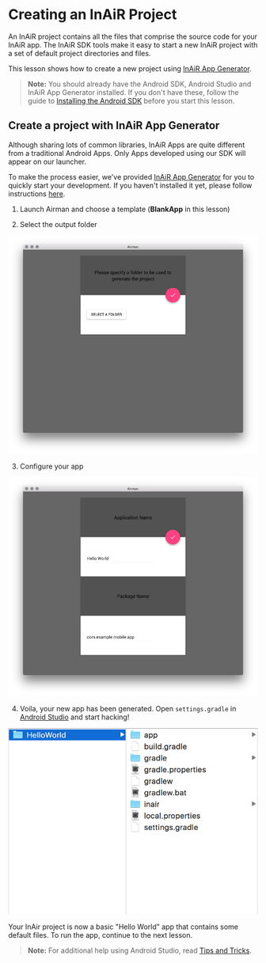 Creating an InAiR Project
=========================

An InAiR project contains all the files that comprise the source code for your InAiR app. The InAiR SDK tools make it easy to start a new InAiR project with a set of default project directories and files.

This lesson shows how to create a new project using [InAiR App Generator](../Airman.md).

>**Note:** You should already have the Android SDK, Android Studio and InAiR App Generator installed. If you don't have these, follow the guide to [Installing the Android SDK](http://developer.android.com/sdk/installing/index.html) before you start this lesson. 


Create a project with InAiR App Generator
-----------------------------------------
Although sharing lots of common libraries, InAiR Apps are quite different from a traditional Android Apps. Only Apps developed using our SDK will appear on our launcher. 

To make the process easier, we've provided [InAiR App Generator](../../Airman.md) for you to quickly start your development. If you haven't installed it yet, please follow instructions [here](../../Airman.md).

1. Launch Airman and choose a template (__BlankApp__ in this lesson)

2. Select the output folder

![Select Folder](../../images/airman1.png)

3. Configure your app

![Configure](../../images/airman2.png)

4. Voila, your new app has been generated. Open `settings.gradle` in [Android Studio](http://developer.android.com/tools/studio/index.html) and start hacking!

![Done](../../images/airman3.png)

Your InAir project is now a basic "Hello World" app that contains some default files. To run the app, continue to the next lesson.
>**Note:** For additional help using Android Studio, read [Tips and Tricks](http://developer.android.com/sdk/installing/studio-tips.html).
